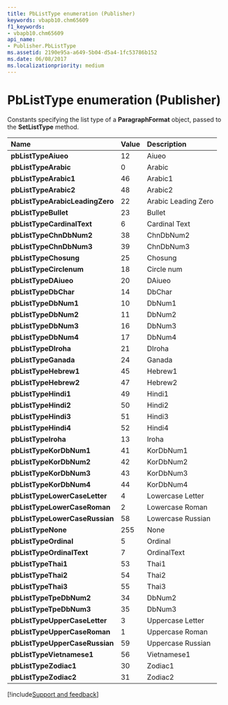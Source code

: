 ```yaml
---
title: PbListType enumeration (Publisher)
keywords: vbapb10.chm65609
f1_keywords:
- vbapb10.chm65609
api_name:
- Publisher.PbListType
ms.assetid: 2190e95a-a649-5b04-d5a4-1fc53786b152
ms.date: 06/08/2017
ms.localizationpriority: medium
---
```



# PbListType enumeration (Publisher)

Constants specifying the list type of a **ParagraphFormat** object, passed to the **SetListType** method.



|Name|Value|Description|
|:-----|:-----|:-----|
| **pbListTypeAiueo**|12|Aiueo|
| **pbListTypeArabic**|0|Arabic|
| **pbListTypeArabic1**|46|Arabic1|
| **pbListTypeArabic2**|48|Arabic2|
| **pbListTypeArabicLeadingZero**|22|Arabic Leading Zero|
| **pbListTypeBullet**|23|Bullet|
| **pbListTypeCardinalText**|6|Cardinal Text|
| **pbListTypeChnDbNum2**|38|ChnDbNum2|
| **pbListTypeChnDbNum3**|39|ChnDbNum3|
| **pbListTypeChosung**|25|Chosung|
| **pbListTypeCirclenum**|18|Circle num|
| **pbListTypeDAiueo**|20|DAiueo|
| **pbListTypeDbChar**|14|DbChar|
| **pbListTypeDbNum1**|10|DbNum1|
| **pbListTypeDbNum2**|11|DbNum2|
| **pbListTypeDbNum3**|16|DbNum3|
| **pbListTypeDbNum4**|17|DbNum4|
| **pbListTypeDIroha**|21|DIroha|
| **pbListTypeGanada**|24|Ganada|
| **pbListTypeHebrew1**|45|Hebrew1|
| **pbListTypeHebrew2**|47|Hebrew2|
| **pbListTypeHindi1**|49|Hindi1|
| **pbListTypeHindi2**|50|Hindi2|
| **pbListTypeHindi3**|51|Hindi3|
| **pbListTypeHindi4**|52|Hindi4|
| **pbListTypeIroha**|13|Iroha|
| **pbListTypeKorDbNum1**|41|KorDbNum1|
| **pbListTypeKorDbNum2**|42|KorDbNum2|
| **pbListTypeKorDbNum3**|43|KorDbNum3|
| **pbListTypeKorDbNum4**|44|KorDbNum4|
| **pbListTypeLowerCaseLetter**|4|Lowercase Letter|
| **pbListTypeLowerCaseRoman**|2|Lowercase Roman|
| **pbListTypeLowerCaseRussian**|58|Lowercase Russian|
| **pbListTypeNone**|255|None|
| **pbListTypeOrdinal**|5|Ordinal|
| **pbListTypeOrdinalText**|7|OrdinalText|
| **pbListTypeThai1**|53|Thai1|
| **pbListTypeThai2**|54|Thai2|
| **pbListTypeThai3**|55|Thai3|
| **pbListTypeTpeDbNum2**|34|DbNum2|
| **pbListTypeTpeDbNum3**|35|DbNum3|
| **pbListTypeUpperCaseLetter**|3|Uppercase Letter|
| **pbListTypeUpperCaseRoman**|1|Uppercase Roman|
| **pbListTypeUpperCaseRussian**|59|Uppercase Russian|
| **pbListTypeVietnamese1**|56|Vietnamese1|
| **pbListTypeZodiac1**|30|Zodiac1|
| **pbListTypeZodiac2**|31|Zodiac2|

[!include[Support and feedback](~/includes/feedback-boilerplate.md)]